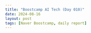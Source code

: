 ```yaml
---
title: "Boostcamp AI Tech (Day 010)"
date: 2024-08-16
layout: post
tags: [Naver Boostcamp, daily report]
---
```

